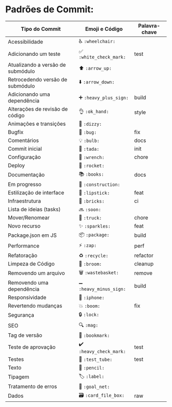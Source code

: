 # Padrões de Commit:

| Tipo do Commit                    | Emoji e Código                     | Palavra-chave |
|----------------------------------|------------------------------------|----------------|
| Acessibilidade                   | ♿ `:wheelchair:`                   |                |
| Adicionando um teste             | ✅ `:white_check_mark:`             | test           |
| Atualizando a versão de submódulo| ⬆️ `:arrow_up:`                    |                |
| Retrocedendo versão de submódulo | ⬇️ `:arrow_down:`                  |                |
| Adicionando uma dependência      | ➕ `:heavy_plus_sign:`              | build          |
| Alterações de revisão de código  | 👌 `:ok_hand:`                      | style          |
| Animações e transições           | 💫 `:dizzy:`                        |                |
| Bugfix                           | 🐛 `:bug:`                          | fix            |
| Comentários                      | 💡 `:bulb:`                         | docs           |
| Commit inicial                   | 🎉 `:tada:`                         | init           |
| Configuração                     | 🔧 `:wrench:`                       | chore          |
| Deploy                           | 🚀 `:rocket:`                       |                |
| Documentação                     | 📚 `:books:`                        | docs           |
| Em progresso                     | 🚧 `:construction:`                 |                |
| Estilização de interface         | 💄 `:lipstick:`                     | feat           |
| Infraestrutura                   | 🧱 `:bricks:`                       | ci             |
| Lista de ideias (tasks)          | 🔜 `:soon:`                         |                |
| Mover/Renomear                   | 🚚 `:truck:`                        | chore          |
| Novo recurso                     | ✨ `:sparkles:`                     | feat           |
| Package.json em JS               | 📦 `:package:`                      | build          |
| Performance                      | ⚡ `:zap:`                          | perf           |
| Refatoração                      | ♻️ `:recycle:`                      | refactor       |
| Limpeza de Código                | 🧹 `:broom:`                        | cleanup        |
| Removendo um arquivo             | 🗑️ `:wastebasket:`                  | remove         |
| Removendo uma dependência        | ➖ `:heavy_minus_sign:`             | build          |
| Responsividade                   | 📱 `:iphone:`                       |                |
| Revertendo mudanças              | 💥 `:boom:`                         | fix            |
| Segurança                        | 🔒️ `:lock:`                        |                |
| SEO                              | 🔍️ `:mag:`                         |                |
| Tag de versão                    | 🔖 `:bookmark:`                     |                |
| Teste de aprovação               | ✔️ `:heavy_check_mark:`             | test           |
| Testes                           | 🧪 `:test_tube:`                    | test           |
| Texto                            | 📝 `:pencil:`                       |                |
| Tipagem                          | 🏷️ `:label:`                       |                |
| Tratamento de erros              | 🥅 `:goal_net:`                     |                |
| Dados                            | 🗃️ `:card_file_box:`                | raw            |

